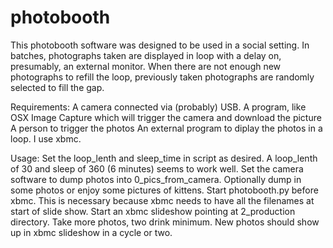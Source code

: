 photobooth
==========

This photobooth software was designed to be used in a social setting. In batches, photographs taken 
are displayed in loop with a delay on, presumably, an external monitor. 
When there are not enough new photographs to refill the loop, previously taken photographs are randomly selected to fill the gap.

Requirements:
A camera connected via (probably) USB.
A program, like OSX Image Capture which will trigger the camera and download the picture
A person to trigger the photos
An external program to diplay the photos in a loop. I use xbmc.

Usage:
Set the loop_lenth and sleep_time in script as desired. A loop_lenth of 30 and sleep of 360 (6 minutes) seems to work well.
Set the camera software to dump photos into 0_pics_from_camera. Optionally dump in some photos or enjoy some pictures of kittens.
Start photobooth.py before xbmc. This is necessary because xbmc needs to have all the filenames at start of slide show.
Start an xbmc slideshow pointing at 2_production directory.
Take more photos, two drink minimum. New photos should show up in xbmc slideshow in a cycle or two.



